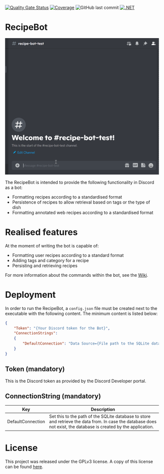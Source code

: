 [![Quality Gate Status](https://sonarcloud.io/api/project_badges/measure?project=SH-Tang_RecipeBot&metric=alert_status)](https://sonarcloud.io/summary/new_code?id=SH-Tang_RecipeBot)
[![Coverage](https://sonarcloud.io/api/project_badges/measure?project=SH-Tang_RecipeBot&metric=coverage)](https://sonarcloud.io/summary/new_code?id=SH-Tang_RecipeBot)
![GitHub last commit](https://img.shields.io/github/last-commit/SH-Tang/RecipeBot)
[![.NET](https://github.com/SH-Tang/RecipeBot/actions/workflows/dotnet.yml/badge.svg)](https://github.com/SH-Tang/RecipeBot/actions/workflows/dotnet.yml)

# RecipeBot

![Alt text](docs/ReadMe/RecipeCommand.gif?raw=true "Recipe Command within Discord")

The RecipeBot is intended to provide the following functionality in Discord as a bot:

* Formatting recipes according to a standardised format
* Persistence of recipes to allow retrieval based on tags or the type of dish
* Formatting annotated web recipes according to a standardised format

# Realised features
At the moment of writing the bot is capable of:
* Formatting user recipes according to a standard format
* Adding tags and category for a recipe
* Persisting and retrieving recipes

For more information about the commands within the bot, see the [Wiki](https://github.com/SH-Tang/RecipeBot/wiki).

# Deployment
In order to run the RecipeBot, a `config.json` file must be created next to the executable with the following content. The minimum content is listed below:

```json
{
    "Token": "{Your Discord token for the Bot}",
    "ConnectionStrings":
    {
        "DefaultConnection": "Data Source={File path to the SQLite database}"
    }
}
```
## Token (mandatory)
This is the Discord token as provided by the Discord Developer portal.

## ConnectionString (mandatory)
| Key | Description |
|---|---|
| DefaultConnection | Set this to the path of the SQLite database to store and retrieve the data from. In case the database does not exist, the database is created by the application. |

# License

This project was released under the GPLv3 license. A copy of this license can be found [here](https://www.gnu.org/licenses/gpl-3.0.html).
